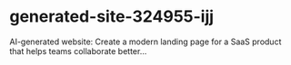 # generated-site-324955-ijj
AI-generated website: Create a modern landing page for a SaaS product that helps teams collaborate better...
